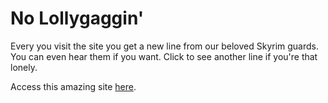 # No Lollygaggin'

Every you visit the site you get a new line from our beloved Skyrim guards. You can even hear them if you want.
Click to see another line if you're that lonely.

Access this amazing site [here](https://nolollygaggin.netlify.app/).
